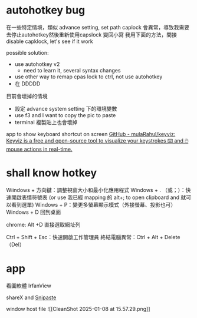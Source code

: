 


# autohotkey  bug


在一些特定情境，類似 advance setting, set path
caplock 會異常，導致我需要去停止autohotkey然後重新使用capslock 變回小寫
我用下面的方法，間接  disable capklock, let's see if it work

possible solution:
- use autohotkey v2
	- need to learn it, several syntax changes
- use other way to remap cpas lock to ctrl, not use autohotkey
- 在 DDDDD


目前會壞掉的情境
- 設定 advance system setting 下的環境變數
- use f3 and I want to copy the pic to paste
- terminal 複製貼上也會壞掉


app to show keyboard shortcut on screen
[GitHub - mulaRahul/keyviz: Keyviz is a free and open-source tool to visualize your keystrokes ⌨️ and 🖱️ mouse actions in real-time.](https://github.com/mulaRahul/keyviz)



# shall know hotkey


Wiindows + 方向鍵：調整視窗大小和最小化應用程式
Windows + . （或；）：快速開啟表情符號表  (or use 我已經 mapping 的 alt+; to open clipboard and 就可以看到選單)
Windows + P：變更多螢幕顯示模式（外接螢幕、投影也可）
Windows + D 回到桌面


chrome: Alt +D 直接選取網址列

Ctrl + Shift + Esc：快速開啟工作管理員
終結電腦異常：Ctrl + Alt + Delete（Del）




# app


看圖軟體 
IrfanView


shareX and [Snipaste](https://www.snipaste.com/)





window host file
![[CleanShot 2025-01-08 at 15.57.29.png]]